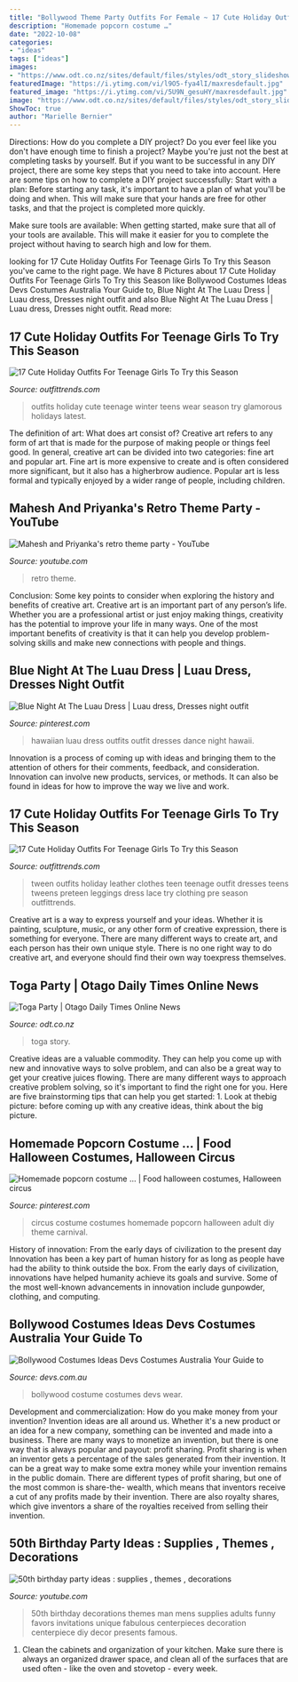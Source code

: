 ```yaml
---
title: "Bollywood Theme Party Outfits For Female ~ 17 Cute Holiday Outfits For Teenage Girls To Try This Season"
description: "Homemade popcorn costume …"
date: "2022-10-08"
categories:
- "ideas"
tags: ["ideas"]
images:
- "https://www.odt.co.nz/sites/default/files/styles/odt_story_slideshow/public/slideshow/node-1194528/2017/02/2017_toga_03.jpg?itok=HBu9ewDW"
featuredImage: "https://i.ytimg.com/vi/l9O5-fya4lI/maxresdefault.jpg"
featured_image: "https://i.ytimg.com/vi/5U9N_gesuHY/maxresdefault.jpg"
image: "https://www.odt.co.nz/sites/default/files/styles/odt_story_slideshow/public/slideshow/node-1194528/2017/02/2017_toga_03.jpg?itok=HBu9ewDW"
ShowToc: true
author: "Marielle Bernier"
---
```



Directions: How do you complete a DIY project?
Do you ever feel like you don't have enough time to finish a project? Maybe you're just not the best at completing tasks by yourself. But if you want to be successful in any DIY project, there are some key steps that you need to take into account. Here are some tips on how to complete a DIY project successfully:
Start with a plan: Before starting any task, it's important to have a plan of what you'll be doing and when. This will make sure that your hands are free for other tasks, and that the project is completed more quickly.

Make sure tools are available: When getting started, make sure that all of your tools are available. This will make it easier for you to complete the project without having to search high and low for them.

	

		
looking for 17 Cute Holiday Outfits For Teenage Girls To Try this Season you've came to the right page. We have 8 Pictures about 17 Cute Holiday Outfits For Teenage Girls To Try this Season like Bollywood Costumes Ideas Devs Costumes Australia Your Guide to, Blue Night At The Luau Dress | Luau dress, Dresses night outfit and also Blue Night At The Luau Dress | Luau dress, Dresses night outfit. Read more:
		
    
## 17 Cute Holiday Outfits For Teenage Girls To Try This Season

<img loading=lazy src="https://www.outfittrends.com/wp-content/uploads/2014/12/winter-holiday-outfits-teens.jpg" onerror="this.onerror=null;this.src='https://tse2.mm.bing.net/th?id=OIP.55OLkDIjS60JMoDTH4-RPwHaLH&amp;pid=15.1';" alt="17 Cute Holiday Outfits For Teenage Girls To Try this Season">

_Source: outfittrends.com_

>outfits holiday cute teenage winter teens wear season try glamorous holidays latest. 

	

The definition of art: What does art consist of?
Creative art refers to any form of art that is made for the purpose of making people or things feel good. In general, creative art can be divided into two categories: fine art and popular art. Fine art is more expensive to create and is often considered more significant, but it also has a higherbrow audience. Popular art is less formal and typically enjoyed by a wider range of people, including children.

    
## Mahesh And Priyanka&#039;s Retro Theme Party - YouTube

<img loading=lazy src="https://i.ytimg.com/vi/l9O5-fya4lI/maxresdefault.jpg" onerror="this.onerror=null;this.src='https://tse3.mm.bing.net/th?id=OIP.vtX4YhE2fDxw4U2zXlDqQAHaEK&amp;pid=15.1';" alt="Mahesh and Priyanka&#039;s retro theme party - YouTube">

_Source: youtube.com_

>retro theme. 

	

Conclusion: Some key points to consider when exploring the history and benefits of creative art.
Creative art is an important part of any person’s life. Whether you are a professional artist or just enjoy making things, creativity has the potential to improve your life in many ways. One of the most important benefits of creativity is that it can help you develop problem-solving skills and make new connections with people and things.

    
## Blue Night At The Luau Dress | Luau Dress, Dresses Night Outfit

<img loading=lazy src="https://i.pinimg.com/736x/24/c3/02/24c302885d0d81f810e1e793449ef08a--hawaiian-outfits-dance-hair.jpg" onerror="this.onerror=null;this.src='https://tse2.mm.bing.net/th?id=OIP.CI9WVpiXom7IOHkpGJCLSAHaLF&amp;pid=15.1';" alt="Blue Night At The Luau Dress | Luau dress, Dresses night outfit">

_Source: pinterest.com_

>hawaiian luau dress outfits outfit dresses dance night hawaii. 

	

Innovation is a process of coming up with ideas and bringing them to the attention of others for their comments, feedback, and consideration. Innovation can involve new products, services, or methods. It can also be found in ideas for how to improve the way we live and work.

    
## 17 Cute Holiday Outfits For Teenage Girls To Try This Season

<img loading=lazy src="https://www.outfittrends.com/wp-content/uploads/2014/12/teens-leather-dresses.jpg" onerror="this.onerror=null;this.src='https://tse2.mm.bing.net/th?id=OIP.QckcC6sj8FpgEQzxhgWsDwHaMF&amp;pid=15.1';" alt="17 Cute Holiday Outfits For Teenage Girls To Try this Season">

_Source: outfittrends.com_

>tween outfits holiday leather clothes teen teenage outfit dresses teens tweens preteen leggings dress lace try clothing pre season outfittrends. 

	

Creative art is a way to express yourself and your ideas. Whether it is painting, sculpture, music, or any other form of creative expression, there is something for everyone. There are many different ways to create art, and each person has their own unique style. There is no one right way to do creative art, and everyone should find their own way toexpress themselves.

    
## Toga Party | Otago Daily Times Online News

<img loading=lazy src="https://www.odt.co.nz/sites/default/files/styles/odt_story_slideshow/public/slideshow/node-1194528/2017/02/2017_toga_03.jpg?itok=HBu9ewDW" onerror="this.onerror=null;this.src='https://tse1.mm.bing.net/th?id=OIP.052xN-5_PdQO-GTfMmYk1gHaE1&amp;pid=15.1';" alt="Toga Party | Otago Daily Times Online News">

_Source: odt.co.nz_

>toga story. 

	

Creative ideas are a valuable commodity. They can help you come up with new and innovative ways to solve problem, and can also be a great way to get your creative juices flowing. There are many different ways to approach creative problem solving, so it's important to find the right one for you. Here are five brainstorming tips that can help you get started: 1. Look at thebig picture: before coming up with any creative ideas, think about the big picture.

    
## Homemade Popcorn Costume … | Food Halloween Costumes, Halloween Circus

<img loading=lazy src="https://i.pinimg.com/736x/b0/21/23/b021235a80a9cf0eb58ec2b02ff7f212--circus-circus-circus-theme.jpg" onerror="this.onerror=null;this.src='https://tse4.mm.bing.net/th?id=OIP.egJXmFlVFRrcflUmKT_zGgHaNL&amp;pid=15.1';" alt="Homemade popcorn costume … | Food halloween costumes, Halloween circus">

_Source: pinterest.com_

>circus costume costumes homemade popcorn halloween adult diy theme carnival. 

	

History of innovation: From the early days of civilization to the present day
Innovation has been a key part of human history for as long as people have had the ability to think outside the box. From the early days of civilization, innovations have helped humanity achieve its goals and survive. Some of the most well-known advancements in innovation include gunpowder, clothing, and computing.

    
## Bollywood Costumes Ideas Devs Costumes Australia Your Guide To

<img loading=lazy src="http://devs.com.au/wp-content/uploads/2017/03/Devs-Bollywood-party-ideas-1.jpg" onerror="this.onerror=null;this.src='https://tse4.mm.bing.net/th?id=OIP.cOlu3vUWM8M17nrfaSLGdAAAAA&amp;pid=15.1';" alt="Bollywood Costumes Ideas Devs Costumes Australia Your Guide to">

_Source: devs.com.au_

>bollywood costume costumes devs wear. 

	

Development and commercialization: How do you make money from your invention?
Invention ideas are all around us. Whether it's a new product or an idea for a new company, something can be invented and made into a business. There are many ways to monetize an invention, but there is one way that is always popular and payout: profit sharing. Profit sharing is when an inventor gets a percentage of the sales generated from their invention. It can be a great way to make some extra money while your invention remains in the public domain. There are different types of profit sharing, but one of the most common is share-the- wealth, which means that inventors receive a cut of any profits made by their invention. There are also royalty shares, which give inventors a share of the royalties received from selling their invention.

    
## 50th Birthday Party Ideas : Supplies , Themes , Decorations

<img loading=lazy src="https://i.ytimg.com/vi/5U9N_gesuHY/maxresdefault.jpg" onerror="this.onerror=null;this.src='https://tse1.mm.bing.net/th?id=OIP.qhOHG9NyWqg9Ppc511mIKQHaEK&amp;pid=15.1';" alt="50th birthday party ideas : supplies , themes , decorations">

_Source: youtube.com_

>50th birthday decorations themes man mens supplies adults funny favors invitations unique fabulous centerpieces decoration centerpiece diy decor presents famous. 

	

1. Clean the cabinets and organization of your kitchen. Make sure there is always an organized drawer space, and clean all of the surfaces that are used often - like the oven and stovetop - every week.

